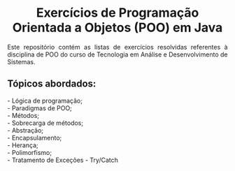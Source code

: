 <h1 align="center">Exercícios de Programação Orientada a Objetos (POO) em Java</h1>
<p align="justify">Este repositório contém as listas de exercícios resolvidas referentes à disciplina de POO do curso de Tecnologia em Análise e Desenvolvimento de Sistemas.</p>

<h2>Tópicos abordados:</h2>
- Lógica de programação;<br/>
- Paradigmas de POO;<br/>
- Métodos;<br/>
- Sobrecarga de métodos;<br/>
- Abstração;<br/>
- Encapsulamento;<br/>
- Herança;<br/>
- Polimorfismo;<br/>
- Tratamento de Exceções - Try/Catch<br/>
<br/>

